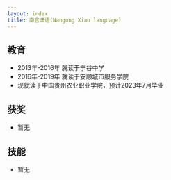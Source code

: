 ```yaml
---
layout: index
title: 南宫潇语(Nangong Xiao language)
---
```


## 教育

- 2013年-2016年 就读于宁谷中学
- 2016年-2019年 就读于安顺城市服务学院
- 现就读于中国贵州农业职业学院，预计2023年7月毕业

## 获奖

- 暂无

## 技能

- 暂无
